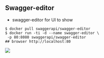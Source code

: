 ## Swagger-editor
* swagger-editor for UI to show
```shell=
$ docker pull swaggerapi/swagger-editor
$ docker run -ti -d --name swagger-editor \
 -p 80:8080 swaggerapi/swagger-editor
## browser http://localhost:80
```
![](https://i.imgur.com/5AYGLMU.png)
